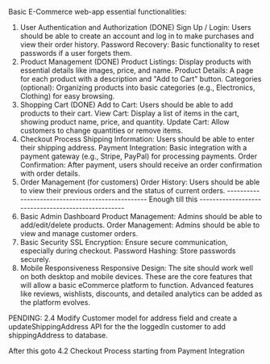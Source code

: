 Basic E-Commerce web-app essential functionalities:

1. User Authentication and Authorization (DONE)
   Sign Up / Login: Users should be able to create an account and log in to make purchases and view their order history.
   Password Recovery: Basic functionality to reset passwords if a user forgets them.
2. Product Management (DONE)
   Product Listings: Display products with essential details like images, price, and name.
   Product Details: A page for each product with a description and "Add to Cart" button.
   Categories (optional): Organizing products into basic categories (e.g., Electronics, Clothing) for easy browsing.
3. Shopping Cart (DONE)
   Add to Cart: Users should be able to add products to their cart.
   View Cart: Display a list of items in the cart, showing product name, price, and quantity.
   Update Cart: Allow customers to change quantities or remove items.
4. Checkout Process
   Shipping Information: Users should be able to enter their shipping address.
   Payment Integration: Basic integration with a payment gateway (e.g., Stripe, PayPal) for processing payments.
   Order Confirmation: After payment, users should receive an order confirmation with order details.
5. Order Management (for customers)
   Order History: Users should be able to view their previous orders and the status of current orders.
------------------------------------------------- Enough till this ---------------------------------------------------
6. Basic Admin Dashboard
   Product Management: Admins should be able to add/edit/delete products.
   Order Management: Admins should be able to view and manage customer orders.
7. Basic Security
   SSL Encryption: Ensure secure communication, especially during checkout.
   Password Hashing: Store passwords securely.
8. Mobile Responsiveness
   Responsive Design: The site should work well on both desktop and mobile devices.
   These are the core features that will allow a basic eCommerce platform to function. Advanced features like reviews, wishlists, discounts, and detailed analytics can be added as the platform evolves.

PENDING:
   2.4 Modify Customer model for address field and create a updateShippingAddress API for the the loggedIn customer to add shippingAddress to database.

   After this goto 4.2 Checkout Process starting from Payment Integration
